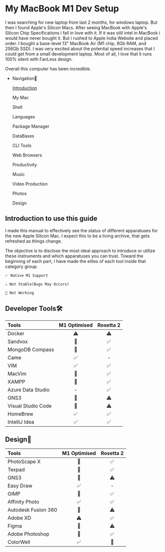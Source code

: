 # My MacBook M1 Dev Setup

I was searching for new laptop from last 2 months, for windows laptop. But then I found Apple's Silicon Macs. After seeing MacBook with Apple's Silicon Chip Specifications i fall in love with it. If it was still intel in MacBook i would have never bought it. But i rushed to Apple India Website and placed order. I bought a base-level 13" MacBook Air (M1 chip, 8Gb RAM, and 256Gb SSD). I was very excited about the potential speed increases that I could get from a small development laptop. Most of all, I love that it runs 100% silent with FanLess design.

Overall this computer has been incredible.

- Navigation🧭

    [Introduction]()

    My Mac

    Shell

    Languages

    Package Manager

    DataBases

    CLI Tools

    Web Browsers

    Productivity

    Music

    Video Production

    Photos

    Design

## Introduction to use this guide
I made this manual to effectively see the status of different apparatuses for the new Apple Silicon Mac. I expect this to be a living archive, that gets refreshed as things change.

The objective is to disclose the most ideal approach to introduce or utilize these instruments and which apparatuses you can trust. Toward the beginning of each part, I have made the elites of each tool inside that category group.

    ✅ Native M1 Support

    ⚠️ Not Stable(Bugs May Occurs)

    🚫 Not Working

## Developer Tools🛠
| Tools | M1 Optimised | Rosetta 2 |
| :--- | :----: | :----: |
| Docker | ⚠️ | ⚠️ |
| Sandvox | 🚫 | ✅ |
| MongoDB Compass | 🚫 | ✅ |
| Came | ✅ | - |
| VIM | ✅ | ✅ |
| MacVim | 🚫 | ✅ |
| XAMPP | 🚫 | ✅ |
| Azure Data Studio | - | ✅ |
| GNS3 | 🚫 | ⚠️ |
| Visual Studio Code | 🚫 | ⚠️ |
| HomeBrew | ✅ | ✅ |
| IntelliJ Idea |  ✅ | ✅ |

## Design🍥
| Tools | M1 Optimised | Rosetta 2 |
| :--- | :----: | :----: |
| PhotoScape X | 🚫 | ✅ |
| Texpad | 🚫 | ✅ |
| GNS3 | 🚫 | ⚠️ |
| Easy Draw | ✅ | - |
| GIMP | 🚫 | ✅ |
| Affinity Photo | ✅ | ✅ |
| Autodesk Fusion 360 | 🚫 | ⚠️ |
| Adobe XD | ⚠️ | ✅ |
| Figma | 🚫 | ⚠️ |
| Adobe Photoshop | 🚫 | ✅ |
| ColorWell | ✅ | 🚫 |

